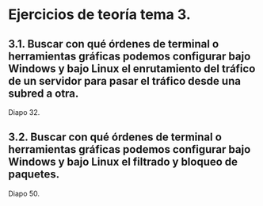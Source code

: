 # Ejercicios de teoría tema 3.

## 3.1. Buscar con qué órdenes de terminal o herramientas gráficas podemos configurar bajo Windows y bajo Linux el enrutamiento del tráfico de un servidor para pasar el tráfico desde una subred a otra.
Diapo 32.

## 3.2. Buscar con qué órdenes de terminal o herramientas gráficas podemos configurar bajo Windows y bajo Linux el filtrado y bloqueo de paquetes.
Diapo 50.
